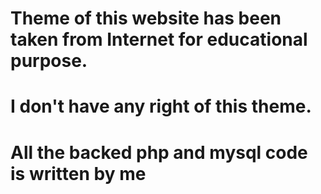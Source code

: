 # Theme of this website has been taken from Internet for educational purpose. 
# I don't have any right of this theme. 
# All the backed php and mysql code is written by me